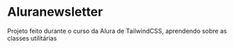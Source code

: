# Aluranewsletter

Projeto feito durante o curso da Alura de TailwindCSS, aprendendo sobre as classes utilitárias

